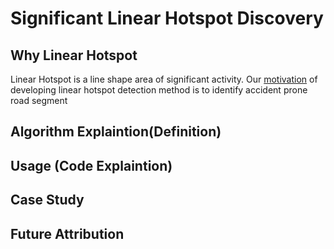 # Significant Linear Hotspot Discovery
## Why Linear Hotspot
Linear Hotspot is a line shape area of significant activity. Our [motivation](https://github.com/facebook/react/wiki/Sites-Using-React) of developing linear hotspot detection method is to identify accident prone road segment

## Algorithm Explaintion(Definition)

## Usage (Code Explaintion)

## Case Study

## Future Attribution

